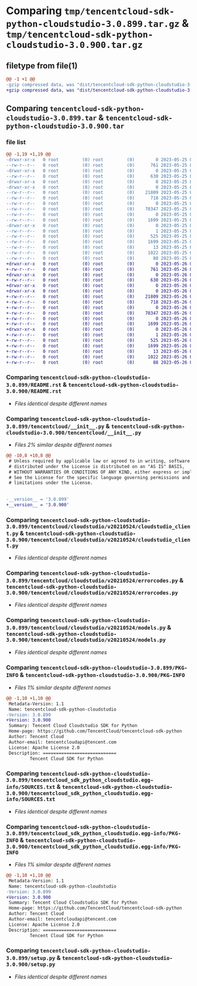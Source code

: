 # Comparing `tmp/tencentcloud-sdk-python-cloudstudio-3.0.899.tar.gz` & `tmp/tencentcloud-sdk-python-cloudstudio-3.0.900.tar.gz`

## filetype from file(1)

```diff
@@ -1 +1 @@
-gzip compressed data, was "dist/tencentcloud-sdk-python-cloudstudio-3.0.899.tar", last modified: Thu May 25 00:22:32 2023, max compression
+gzip compressed data, was "dist/tencentcloud-sdk-python-cloudstudio-3.0.900.tar", last modified: Fri May 26 02:14:34 2023, max compression
```

## Comparing `tencentcloud-sdk-python-cloudstudio-3.0.899.tar` & `tencentcloud-sdk-python-cloudstudio-3.0.900.tar`

### file list

```diff
@@ -1,19 +1,19 @@
-drwxr-xr-x   0 root         (0) root         (0)        0 2023-05-25 00:22:32.000000 tencentcloud-sdk-python-cloudstudio-3.0.899/
--rw-r--r--   0 root         (0) root         (0)      761 2023-05-25 00:22:32.000000 tencentcloud-sdk-python-cloudstudio-3.0.899/README.rst
-drwxr-xr-x   0 root         (0) root         (0)        0 2023-05-25 00:22:32.000000 tencentcloud-sdk-python-cloudstudio-3.0.899/tencentcloud/
--rw-r--r--   0 root         (0) root         (0)      630 2023-05-25 00:22:32.000000 tencentcloud-sdk-python-cloudstudio-3.0.899/tencentcloud/__init__.py
-drwxr-xr-x   0 root         (0) root         (0)        0 2023-05-25 00:22:32.000000 tencentcloud-sdk-python-cloudstudio-3.0.899/tencentcloud/cloudstudio/
-drwxr-xr-x   0 root         (0) root         (0)        0 2023-05-25 00:22:32.000000 tencentcloud-sdk-python-cloudstudio-3.0.899/tencentcloud/cloudstudio/v20210524/
--rw-r--r--   0 root         (0) root         (0)    21809 2023-05-25 00:22:32.000000 tencentcloud-sdk-python-cloudstudio-3.0.899/tencentcloud/cloudstudio/v20210524/cloudstudio_client.py
--rw-r--r--   0 root         (0) root         (0)      718 2023-05-25 00:22:32.000000 tencentcloud-sdk-python-cloudstudio-3.0.899/tencentcloud/cloudstudio/v20210524/errorcodes.py
--rw-r--r--   0 root         (0) root         (0)        0 2023-05-25 00:22:32.000000 tencentcloud-sdk-python-cloudstudio-3.0.899/tencentcloud/cloudstudio/v20210524/__init__.py
--rw-r--r--   0 root         (0) root         (0)    70347 2023-05-25 00:22:32.000000 tencentcloud-sdk-python-cloudstudio-3.0.899/tencentcloud/cloudstudio/v20210524/models.py
--rw-r--r--   0 root         (0) root         (0)        0 2023-05-25 00:22:32.000000 tencentcloud-sdk-python-cloudstudio-3.0.899/tencentcloud/cloudstudio/__init__.py
--rw-r--r--   0 root         (0) root         (0)     1699 2023-05-25 00:22:32.000000 tencentcloud-sdk-python-cloudstudio-3.0.899/PKG-INFO
-drwxr-xr-x   0 root         (0) root         (0)        0 2023-05-25 00:22:32.000000 tencentcloud-sdk-python-cloudstudio-3.0.899/tencentcloud_sdk_python_cloudstudio.egg-info/
--rw-r--r--   0 root         (0) root         (0)        1 2023-05-25 00:22:32.000000 tencentcloud-sdk-python-cloudstudio-3.0.899/tencentcloud_sdk_python_cloudstudio.egg-info/dependency_links.txt
--rw-r--r--   0 root         (0) root         (0)      525 2023-05-25 00:22:32.000000 tencentcloud-sdk-python-cloudstudio-3.0.899/tencentcloud_sdk_python_cloudstudio.egg-info/SOURCES.txt
--rw-r--r--   0 root         (0) root         (0)     1699 2023-05-25 00:22:32.000000 tencentcloud-sdk-python-cloudstudio-3.0.899/tencentcloud_sdk_python_cloudstudio.egg-info/PKG-INFO
--rw-r--r--   0 root         (0) root         (0)       13 2023-05-25 00:22:32.000000 tencentcloud-sdk-python-cloudstudio-3.0.899/tencentcloud_sdk_python_cloudstudio.egg-info/top_level.txt
--rw-r--r--   0 root         (0) root         (0)     1022 2023-05-25 00:22:32.000000 tencentcloud-sdk-python-cloudstudio-3.0.899/setup.py
--rw-r--r--   0 root         (0) root         (0)       88 2023-05-25 00:22:32.000000 tencentcloud-sdk-python-cloudstudio-3.0.899/setup.cfg
+drwxr-xr-x   0 root         (0) root         (0)        0 2023-05-26 02:14:34.000000 tencentcloud-sdk-python-cloudstudio-3.0.900/
+-rw-r--r--   0 root         (0) root         (0)      761 2023-05-26 02:14:33.000000 tencentcloud-sdk-python-cloudstudio-3.0.900/README.rst
+drwxr-xr-x   0 root         (0) root         (0)        0 2023-05-26 02:14:34.000000 tencentcloud-sdk-python-cloudstudio-3.0.900/tencentcloud/
+-rw-r--r--   0 root         (0) root         (0)      630 2023-05-26 02:14:33.000000 tencentcloud-sdk-python-cloudstudio-3.0.900/tencentcloud/__init__.py
+drwxr-xr-x   0 root         (0) root         (0)        0 2023-05-26 02:14:34.000000 tencentcloud-sdk-python-cloudstudio-3.0.900/tencentcloud/cloudstudio/
+drwxr-xr-x   0 root         (0) root         (0)        0 2023-05-26 02:14:34.000000 tencentcloud-sdk-python-cloudstudio-3.0.900/tencentcloud/cloudstudio/v20210524/
+-rw-r--r--   0 root         (0) root         (0)    21809 2023-05-26 02:14:33.000000 tencentcloud-sdk-python-cloudstudio-3.0.900/tencentcloud/cloudstudio/v20210524/cloudstudio_client.py
+-rw-r--r--   0 root         (0) root         (0)      718 2023-05-26 02:14:33.000000 tencentcloud-sdk-python-cloudstudio-3.0.900/tencentcloud/cloudstudio/v20210524/errorcodes.py
+-rw-r--r--   0 root         (0) root         (0)        0 2023-05-26 02:14:33.000000 tencentcloud-sdk-python-cloudstudio-3.0.900/tencentcloud/cloudstudio/v20210524/__init__.py
+-rw-r--r--   0 root         (0) root         (0)    70347 2023-05-26 02:14:33.000000 tencentcloud-sdk-python-cloudstudio-3.0.900/tencentcloud/cloudstudio/v20210524/models.py
+-rw-r--r--   0 root         (0) root         (0)        0 2023-05-26 02:14:33.000000 tencentcloud-sdk-python-cloudstudio-3.0.900/tencentcloud/cloudstudio/__init__.py
+-rw-r--r--   0 root         (0) root         (0)     1699 2023-05-26 02:14:34.000000 tencentcloud-sdk-python-cloudstudio-3.0.900/PKG-INFO
+drwxr-xr-x   0 root         (0) root         (0)        0 2023-05-26 02:14:34.000000 tencentcloud-sdk-python-cloudstudio-3.0.900/tencentcloud_sdk_python_cloudstudio.egg-info/
+-rw-r--r--   0 root         (0) root         (0)        1 2023-05-26 02:14:34.000000 tencentcloud-sdk-python-cloudstudio-3.0.900/tencentcloud_sdk_python_cloudstudio.egg-info/dependency_links.txt
+-rw-r--r--   0 root         (0) root         (0)      525 2023-05-26 02:14:34.000000 tencentcloud-sdk-python-cloudstudio-3.0.900/tencentcloud_sdk_python_cloudstudio.egg-info/SOURCES.txt
+-rw-r--r--   0 root         (0) root         (0)     1699 2023-05-26 02:14:34.000000 tencentcloud-sdk-python-cloudstudio-3.0.900/tencentcloud_sdk_python_cloudstudio.egg-info/PKG-INFO
+-rw-r--r--   0 root         (0) root         (0)       13 2023-05-26 02:14:34.000000 tencentcloud-sdk-python-cloudstudio-3.0.900/tencentcloud_sdk_python_cloudstudio.egg-info/top_level.txt
+-rw-r--r--   0 root         (0) root         (0)     1022 2023-05-26 02:14:33.000000 tencentcloud-sdk-python-cloudstudio-3.0.900/setup.py
+-rw-r--r--   0 root         (0) root         (0)       88 2023-05-26 02:14:34.000000 tencentcloud-sdk-python-cloudstudio-3.0.900/setup.cfg
```

### Comparing `tencentcloud-sdk-python-cloudstudio-3.0.899/README.rst` & `tencentcloud-sdk-python-cloudstudio-3.0.900/README.rst`

 * *Files identical despite different names*

### Comparing `tencentcloud-sdk-python-cloudstudio-3.0.899/tencentcloud/__init__.py` & `tencentcloud-sdk-python-cloudstudio-3.0.900/tencentcloud/__init__.py`

 * *Files 2% similar despite different names*

```diff
@@ -10,8 +10,8 @@
 # Unless required by applicable law or agreed to in writing, software
 # distributed under the License is distributed on an "AS IS" BASIS,
 # WITHOUT WARRANTIES OR CONDITIONS OF ANY KIND, either express or implied.
 # See the License for the specific language governing permissions and
 # limitations under the License.
 
 
-__version__ = '3.0.899'
+__version__ = '3.0.900'
```

### Comparing `tencentcloud-sdk-python-cloudstudio-3.0.899/tencentcloud/cloudstudio/v20210524/cloudstudio_client.py` & `tencentcloud-sdk-python-cloudstudio-3.0.900/tencentcloud/cloudstudio/v20210524/cloudstudio_client.py`

 * *Files identical despite different names*

### Comparing `tencentcloud-sdk-python-cloudstudio-3.0.899/tencentcloud/cloudstudio/v20210524/errorcodes.py` & `tencentcloud-sdk-python-cloudstudio-3.0.900/tencentcloud/cloudstudio/v20210524/errorcodes.py`

 * *Files identical despite different names*

### Comparing `tencentcloud-sdk-python-cloudstudio-3.0.899/tencentcloud/cloudstudio/v20210524/models.py` & `tencentcloud-sdk-python-cloudstudio-3.0.900/tencentcloud/cloudstudio/v20210524/models.py`

 * *Files identical despite different names*

### Comparing `tencentcloud-sdk-python-cloudstudio-3.0.899/PKG-INFO` & `tencentcloud-sdk-python-cloudstudio-3.0.900/PKG-INFO`

 * *Files 1% similar despite different names*

```diff
@@ -1,10 +1,10 @@
 Metadata-Version: 1.1
 Name: tencentcloud-sdk-python-cloudstudio
-Version: 3.0.899
+Version: 3.0.900
 Summary: Tencent Cloud Cloudstudio SDK for Python
 Home-page: https://github.com/TencentCloud/tencentcloud-sdk-python
 Author: Tencent Cloud
 Author-email: tencentcloudapi@tencent.com
 License: Apache License 2.0
 Description: ============================
         Tencent Cloud SDK for Python
```

### Comparing `tencentcloud-sdk-python-cloudstudio-3.0.899/tencentcloud_sdk_python_cloudstudio.egg-info/SOURCES.txt` & `tencentcloud-sdk-python-cloudstudio-3.0.900/tencentcloud_sdk_python_cloudstudio.egg-info/SOURCES.txt`

 * *Files identical despite different names*

### Comparing `tencentcloud-sdk-python-cloudstudio-3.0.899/tencentcloud_sdk_python_cloudstudio.egg-info/PKG-INFO` & `tencentcloud-sdk-python-cloudstudio-3.0.900/tencentcloud_sdk_python_cloudstudio.egg-info/PKG-INFO`

 * *Files 1% similar despite different names*

```diff
@@ -1,10 +1,10 @@
 Metadata-Version: 1.1
 Name: tencentcloud-sdk-python-cloudstudio
-Version: 3.0.899
+Version: 3.0.900
 Summary: Tencent Cloud Cloudstudio SDK for Python
 Home-page: https://github.com/TencentCloud/tencentcloud-sdk-python
 Author: Tencent Cloud
 Author-email: tencentcloudapi@tencent.com
 License: Apache License 2.0
 Description: ============================
         Tencent Cloud SDK for Python
```

### Comparing `tencentcloud-sdk-python-cloudstudio-3.0.899/setup.py` & `tencentcloud-sdk-python-cloudstudio-3.0.900/setup.py`

 * *Files identical despite different names*

